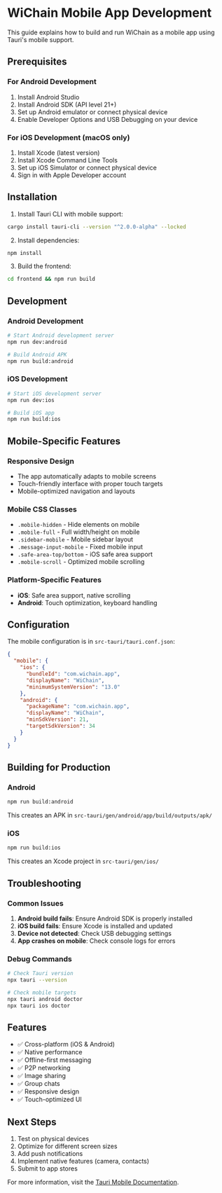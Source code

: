 # WiChain Mobile App Development

This guide explains how to build and run WiChain as a mobile app using Tauri's mobile support.

## Prerequisites

### For Android Development
1. Install Android Studio
2. Install Android SDK (API level 21+)
3. Set up Android emulator or connect physical device
4. Enable Developer Options and USB Debugging on your device

### For iOS Development (macOS only)
1. Install Xcode (latest version)
2. Install Xcode Command Line Tools
3. Set up iOS Simulator or connect physical device
4. Sign in with Apple Developer account

## Installation

1. Install Tauri CLI with mobile support:
```bash
cargo install tauri-cli --version "^2.0.0-alpha" --locked
```

2. Install dependencies:
```bash
npm install
```

3. Build the frontend:
```bash
cd frontend && npm run build
```

## Development

### Android Development
```bash
# Start Android development server
npm run dev:android

# Build Android APK
npm run build:android
```

### iOS Development
```bash
# Start iOS development server
npm run dev:ios

# Build iOS app
npm run build:ios
```

## Mobile-Specific Features

### Responsive Design
- The app automatically adapts to mobile screens
- Touch-friendly interface with proper touch targets
- Mobile-optimized navigation and layouts

### Mobile CSS Classes
- `.mobile-hidden` - Hide elements on mobile
- `.mobile-full` - Full width/height on mobile
- `.sidebar-mobile` - Mobile sidebar layout
- `.message-input-mobile` - Fixed mobile input
- `.safe-area-top/bottom` - iOS safe area support
- `.mobile-scroll` - Optimized mobile scrolling

### Platform-Specific Features
- **iOS**: Safe area support, native scrolling
- **Android**: Touch optimization, keyboard handling

## Configuration

The mobile configuration is in `src-tauri/tauri.conf.json`:

```json
{
  "mobile": {
    "ios": {
      "bundleId": "com.wichain.app",
      "displayName": "WiChain",
      "minimumSystemVersion": "13.0"
    },
    "android": {
      "packageName": "com.wichain.app",
      "displayName": "WiChain",
      "minSdkVersion": 21,
      "targetSdkVersion": 34
    }
  }
}
```

## Building for Production

### Android
```bash
npm run build:android
```
This creates an APK in `src-tauri/gen/android/app/build/outputs/apk/`

### iOS
```bash
npm run build:ios
```
This creates an Xcode project in `src-tauri/gen/ios/`

## Troubleshooting

### Common Issues

1. **Android build fails**: Ensure Android SDK is properly installed
2. **iOS build fails**: Ensure Xcode is installed and updated
3. **Device not detected**: Check USB debugging settings
4. **App crashes on mobile**: Check console logs for errors

### Debug Commands
```bash
# Check Tauri version
npx tauri --version

# Check mobile targets
npx tauri android doctor
npx tauri ios doctor
```

## Features

- ✅ Cross-platform (iOS & Android)
- ✅ Native performance
- ✅ Offline-first messaging
- ✅ P2P networking
- ✅ Image sharing
- ✅ Group chats
- ✅ Responsive design
- ✅ Touch-optimized UI

## Next Steps

1. Test on physical devices
2. Optimize for different screen sizes
3. Add push notifications
4. Implement native features (camera, contacts)
5. Submit to app stores

For more information, visit the [Tauri Mobile Documentation](https://v2.tauri.app/blog/tauri-mobile-alpha/).
